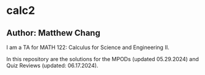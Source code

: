 # calc2
## Author: Matthew Chang
I am a TA for MATH 122: Calculus for Science and Engineering II.

In this repository are the solutions for the MPODs (updated 05.29.2024) and Quiz Reviews (updated: 06.17.2024).
